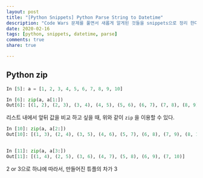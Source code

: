 ```yaml
---
layout: post
title: "[Python Snippets] Python Parse String to Datetime"
description: "Code Wars 문제를 풀면서 새롭게 알게된 것들을 snippets으로 정리 한다."
date: 2020-02-16
tags: [python, snippets, datetime, parse]
comments: true
share: true

---
```




## Python zip

```python
In [5]: a = [1, 2, 3, 4, 5, 6, 7, 8, 9, 10]

In [6]: zip(a, a[1:])
Out[6]: [(1, 2), (2, 3), (3, 4), (4, 5), (5, 6), (6, 7), (7, 8), (8, 9), (9, 10)]

```

리스트 내에서 앞뒤 값을 비교 하고 싶을 때, 위와 같이 `zip` 을 이용할 수 있다.



```python
In [10]: zip(a, a[2:])
Out[10]: [(1, 3), (2, 4), (3, 5), (4, 6), (5, 7), (6, 8), (7, 9), (8, 10)]

  
In [11]: zip(a, a[3:])
Out[11]: [(1, 4), (2, 5), (3, 6), (4, 7), (5, 8), (6, 9), (7, 10)]

```

 2 or 3으로 하냐에 따라서, 만들어진 튜플의 차가 3